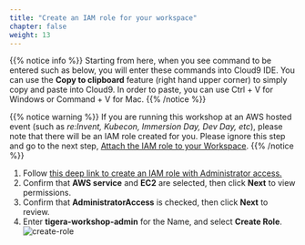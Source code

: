 ```yaml
---
title: "Create an IAM role for your workspace"
chapter: false
weight: 13
---
```


{{% notice info %}}
Starting from here, when you see command to be entered such as below, you will enter these commands into Cloud9 IDE. You can use the **Copy to clipboard** feature (right hand upper corner) to simply copy and paste into Cloud9. In order to paste, you can use Ctrl + V for Windows or Command + V for Mac.
{{% /notice %}}

{{% notice warning %}}
If you are running this workshop at an AWS hosted event (such as *re:Invent, Kubecon, Immersion Day, Dev Day, etc*), please note that there will be an IAM role created for you. Please ignore this step and go to the next step, [Attach the IAM role to your Workspace](../10_prerequisites/workspaceiam.html). 
{{% /notice %}}

1. Follow [this deep link to create an IAM role with Administrator access.](https://console.aws.amazon.com/iam/home#/roles$new?step=review&commonUseCase=EC2%2BEC2&selectedUseCase=EC2&policies=arn:aws:iam::aws:policy%2FAdministratorAccess)
1. Confirm that **AWS service** and **EC2** are selected, then click **Next** to view permissions.
1. Confirm that **AdministratorAccess** is checked, then click **Next** to review.
1. Enter **tigera-workshop-admin** for the Name, and select **Create Role**.
![create-role](/images/create-role1.png)


